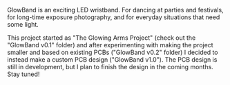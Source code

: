 GlowBand is an exciting LED wristband. For dancing at parties and festivals, for long-time exposure photography, and for everyday situations that need some light.

This project started as "The Glowing Arms Project" (check out the "GlowBand v0.1" folder) and after experimenting with making the project smaller and based on existing PCBs ("GlowBand v0.2" folder) I decided to instead make a custom PCB design ("GlowBand v1.0"). The PCB design is still in development, but I plan to finish the design in the coming months. Stay tuned!